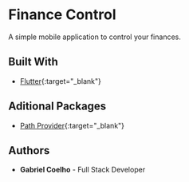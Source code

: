 # Finance Control

A simple mobile application to control your finances. 

## Built With

* [Flutter](https://flutter.dev/){:target="_blank"}

## Aditional Packages

* [Path Provider](https://pub.dev/packages/path_provider){:target="_blank"}

## Authors

* **Gabriel Coelho** - Full Stack Developer